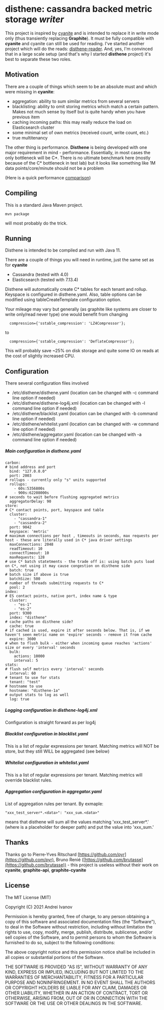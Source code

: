 disthene: cassandra backed metric storage *writer*
==================================================

This project is inspired by [cyanite](https://github.com/pyr/cyanite) and is intended to replace it in write mode only (thus transiently replacing **Graphite**).
It must be fully compatible with **cyanite** and cyanite can still be used for reading. I've started another project 
which will do the reads: [disthene-reader](https://github.com/EinsamHauer/disthene-reader). And, yes, I'm convinced that in a large scale setup (and that's why I started **disthene** project) it's best to separate these two roles. 

## Motivation

There are a couple of things which seem to be an absolute must and which were missing in **cyanite**:

* aggregation: ability to sum similar metrics from several servers
* blacklisting: ability to omit storing metrics which match a certain pattern. Makes not much sense by itself but is quite handy when you have previous item
* caching incoming paths: this may really reduce the load on Elasticsearch cluster
* some minimal set of own metrics (received count, write count, etc.)
* true multitenancy

The other thing is performance. **Disthene** is being developed with one major requirement in mind - performance. 
Essentially, in most cases the only bottleneck will be C\*. 
There is no ultimate benchmark here (mostly because of the C\* bottleneck in test lab) 
but it looks like something like 1M data points/core/minute should not be a problem     

(Here is a quick performance [comparison](https://gist.github.com/EinsamHauer/2aa552a63add5415bfe5))

## Compiling 

This is a standard Java Maven project. 

```
mvn package
```

will most probably do the trick.

## Running

Disthene is intended to be compiled and run with Java 11.
 
There are a couple of things you will need in runtime, just the same set as for **cyanite**

* Cassandra (tested with 4.0)
* Elasticsearch (tested with 7.13.4)

Disthene will automatically create C* tables for each tenant and rollup. Keyspace is configured in disthene.yaml. 
Also, table options can be modified using tableCreateTemplate configuration option.

Your mileage may vary but generally (as graphite like systems are closer to write only/read never type) one would benefit from changing
```
  compression={'sstable_compression': 'LZ4Compressor'};
```
to
```
  compression={'sstable_compression': 'DeflateCompressor'};
```
This will probably save ~25% on disk storage and quite some IO on reads at the cost of slightly increased CPU.


## Configuration
There several configuration files involved
* /etc/disthene/disthene.yaml (location can be changed with -c command line option if needed)
* /etc/disthene/disthene-log4j.xml (location can be changed with -l command line option if needed)
* /etc/disthene/blacklist.yaml (location can be changed with -b command line option if needed)
* /etc/disthene/whitelist.yaml (location can be changed with -w command line option if needed)
* /etc/disthene/aggregator.yaml (location can be changed with -a command line option if needed)

##### Main configuration in disthene.yaml
```
carbon:
# bind address and port
  bind: "127.0.0.0"
  port: 2003
# rollups - currently only "s" units supported  
  rollups:
    - 60s:5356800s
    - 900s:62208000s
# seconds to wait before flushing aggregated metrics   
  aggregatorDelay: 90
store:
# C* contact points, port, keyspace and table
  cluster:
    - "cassandra-1"
    - "cassandra-2"
  port: 9042
  keyspace: 'metric'
# maximum connections per host , timeouts in seconds, max requests per host - these are literally used in C* java driver settings
  maxConnections: 2048
  readTimeout: 10
  connectTimeout: 10
  maxRequests: 128
# use C* batch statetments - the trade off is: using batch puts load on C*, not using it may cause congestion on disthene side
  batch: true
# batch size if above is true
  batchSize: 500
# number of threads submitting requests to C*  
  pool: 2
index:
# ES contact points, native port, index name & type
  cluster:
    - "es-1"
    - "es-2"
  port: 9300
  index: "disthene"
# cache paths on disthene side?
  cache: true
# if cached is used, expire it after seconds below. That is, if we haven't seen metric name on 'expire' seconds - remove it from cache
  expire: 3600
# when to flush bulk - either when incoming queue reaches 'actions' size or every 'interval' seconds
  bulk:
    actions: 10000
    interval: 5
stats:
# flush self metrics every 'interval' seconds
  interval: 60
# tenant to use for stats
  tenant: "test"
# hostname to use
  hostname: "disthene-1a"
# output stats to log as well
  log: true
```

##### Logging configuration in disthene-log4j.xml
Configuration is straight forward as per log4j

##### Blacklist configuration in blacklist.yaml
This is a list of regular expressions per tenant. Matching metrics will NOT be store, but they still WILL be aggregated (see below)

##### Whitelist configuration in whitelist.yaml
This is a list of regular expressions per tenant. Matching metrics will override blacklist rules.

##### Aggregation configuration in aggregator.yaml
List of aggregation rules per tenant. By exmaple:
```
"xxx_test_server*.<data>": "xxx_sum.<data>"
```
means that disthene will sum all the values matching 'xxx_test_server*.<data>' (where <data> is a placeholder for deeper path) and put the value into 'xxx_sum.<data>'


## Thanks

Thanks go to Pierre-Yves Ritschard [https://github.com/pyr](https://github.com/pyr), Bruno Renié ([https://github.com/brutasse](https://github.com/brutasse)) - 
this project is useless without their work on **cyanite**, **graphite-api**, **graphite-cyanite**

## License

The MIT License (MIT)

Copyright (C) 2021 Andrei Ivanov

Permission is hereby granted, free of charge, to any person obtaining a copy
of this software and associated documentation files (the "Software"), to deal
in the Software without restriction, including without limitation the rights
to use, copy, modify, merge, publish, distribute, sublicense, and/or sell
copies of the Software, and to permit persons to whom the Software is
furnished to do so, subject to the following conditions:

The above copyright notice and this permission notice shall be included in all
copies or substantial portions of the Software.

THE SOFTWARE IS PROVIDED "AS IS", WITHOUT WARRANTY OF ANY KIND, EXPRESS OR
IMPLIED, INCLUDING BUT NOT LIMITED TO THE WARRANTIES OF MERCHANTABILITY,
FITNESS FOR A PARTICULAR PURPOSE AND NONINFRINGEMENT. IN NO EVENT SHALL THE
AUTHORS OR COPYRIGHT HOLDERS BE LIABLE FOR ANY CLAIM, DAMAGES OR OTHER
LIABILITY, WHETHER IN AN ACTION OF CONTRACT, TORT OR OTHERWISE, ARISING FROM,
OUT OF OR IN CONNECTION WITH THE SOFTWARE OR THE USE OR OTHER DEALINGS IN THE
SOFTWARE.
